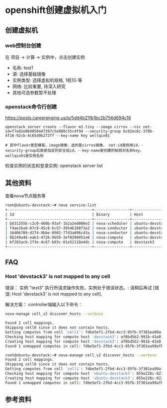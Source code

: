 # openshift创建虚拟机入门

## 创建虚拟机

### web控制台创建

在 项目 -> 计算 -> 实例中，点击创建实例
* 名称: test1
* 源: 选择基础镜像
* 实例类型: 选择虚拟机规格, 1核1G 等
* 网络: 比较重要, 待深入研究
* 其他可选参数暂不处理

### openstack命令行创建

https://posts.careerengine.us/p/5dd4b21fb1bc2b756d694c16
```
openstack server create --flavor m1.tiny --image cirros --nic net-id=f7e02e069858447397c5e980c55c4f94 --security-group bc02ec6c-370b-4f16-92cb-4c65d0b272ff --key-name key wellqin01

# 其中flavor类型模板，image镜像，选的是cirros镜像， net-id是网络id，-security-group后面是指定的安全组id，--key-name是创建的秘钥对名称key，wellqin01是实例名称
```

检查实例的状态和登录实例:
openstack server list

## 其他资料

查看nova节点服务等
```bash
root@ubuntu-devstack:~# nova service-list
+--------------------------------------+----------------+-----------------+----------+---------+-------+----------------------------+-----------------+-------------+
| Id                                   | Binary         | Host            | Zone     | Status  | State | Updated_at                 | Disabled Reason | Forced down |
+--------------------------------------+----------------+-----------------+----------+---------+-------+----------------------------+-----------------+-------------+
| b831255b-c2c0-460b-93af-1b2a2ed006e2 | nova-scheduler | ubuntu-devstack | internal | enabled | up    | 2022-05-12T07:38:14.000000 | -               | False       |
| f4ae1ba9-87c9-45c8-bc57-39546108f3e2 | nova-conductor | ubuntu-devstack | internal | enabled | up    | 2022-05-12T07:38:09.000000 | -               | False       |
| 16d06789-d274-4bbe-8902-77d3a896c43a | nova-conductor | ubuntu-devstack | internal | enabled | up    | 2022-05-12T07:38:12.000000 | -               | False       |
| 8b249a46-eab3-4726-9b59-3ef8208051e6 | nova-compute   | ubuntu-devstack | nova     | enabled | up    | 2022-05-12T07:38:08.000000 | -               | False       |
| bf283acb-2f3e-4c67-b83c-81e52118e4dc | nova-compute   | devstack3       | nova     | enabled | up    | 2022-05-12T07:38:15.000000 | -               | False       |
+--------------------------------------+----------------+-----------------+----------+---------+-------+----------------------------+-----------------+-------------+
```

## FAQ

### Host 'devstack3' is not mapped to any cell

错误： 实例 "test3" 执行所请求操作失败，实例处于错误状态。: 请稍后再试 [错误: Host 'devstack3' is not mapped to any cell]. 

解决方案：
controller端输入以下命令：
```bash
nova-manage cell_v2 discover_hosts --verbose

Found 2 cell mappings.
Skipping cell0 since it does not contain hosts.
Getting computes from cell 'cell1': fdbe5ef1-2fbd-4cc3-95fb-3f301ea99afb
Checking host mapping for compute host 'devstack3': af0bd5b2-991b-41e8-99af-ba40f5cec41f
Creating host mapping for compute host 'devstack3': af0bd5b2-991b-41e8-99af-ba40f5cec41f
Found 1 unmapped computes in cell: fdbe5ef1-2fbd-4cc3-95fb-3f301ea99afb

root@ubuntu-devstack:~# nova-manage cell_v2 discover_hosts --verbose
Found 2 cell mappings.
Skipping cell0 since it does not contain hosts.
Getting computes from cell 'cell1': fdbe5ef1-2fbd-4cc3-95fb-3f301ea99afb
Checking host mapping for compute host 'ubuntu-devstack3': 855e226c-0230-4598-85d3-9ccfaf946aef
Creating host mapping for compute host 'ubuntu-devstack3': 855e226c-0230-4598-85d3-9ccfaf946aef
Found 1 unmapped computes in cell: fdbe5ef1-2fbd-4cc3-95fb-3f301ea99afb
```

## 参考资料
